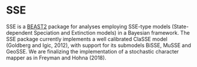 # SSE


SSE is a [BEAST2](http://beast2.org) package for analyses employing SSE-type models (State-dependent Speciation and Extinction models) in a Bayesian framework.
The SSE package currently implements a well calibrated ClaSSE model (Goldberg and Igic, 2012), with support for its submodels BiSSE, MuSSE and GeoSSE.
We are finalizing the implementation of a stochastic character mapper as in Freyman and Hohna (2018).